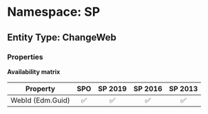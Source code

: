 # Namespace: SP

## Entity Type: ChangeWeb

### Properties

**Availability matrix**

Property | SPO | SP 2019 | SP 2016 | SP 2013
----------|:---:|:-------:|:-------:|:-------:
WebId (Edm.Guid) | ✅ | ✅ | ✅ | ✅